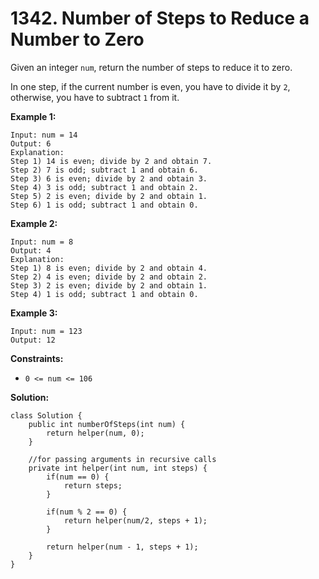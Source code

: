 # 1342. Number of Steps to Reduce a Number to Zero

Given an integer `num`, return the number of steps to reduce it to zero.

In one step, if the current number is even, you have to divide it by `2`, otherwise, you have to subtract `1` from it.

**Example 1:**
```
Input: num = 14
Output: 6
Explanation: 
Step 1) 14 is even; divide by 2 and obtain 7. 
Step 2) 7 is odd; subtract 1 and obtain 6.
Step 3) 6 is even; divide by 2 and obtain 3. 
Step 4) 3 is odd; subtract 1 and obtain 2. 
Step 5) 2 is even; divide by 2 and obtain 1. 
Step 6) 1 is odd; subtract 1 and obtain 0.
```
**Example 2:**
```
Input: num = 8
Output: 4
Explanation: 
Step 1) 8 is even; divide by 2 and obtain 4. 
Step 2) 4 is even; divide by 2 and obtain 2. 
Step 3) 2 is even; divide by 2 and obtain 1. 
Step 4) 1 is odd; subtract 1 and obtain 0.
```
**Example 3:**
```
Input: num = 123
Output: 12
``` 

**Constraints:**

* `0 <= num <= 106`

**Solution:**
```
class Solution {
    public int numberOfSteps(int num) {
        return helper(num, 0);
    }

    //for passing arguments in recursive calls
    private int helper(int num, int steps) {
        if(num == 0) {
            return steps;
        } 

        if(num % 2 == 0) {
            return helper(num/2, steps + 1);
        }

        return helper(num - 1, steps + 1);
    }
}
```
